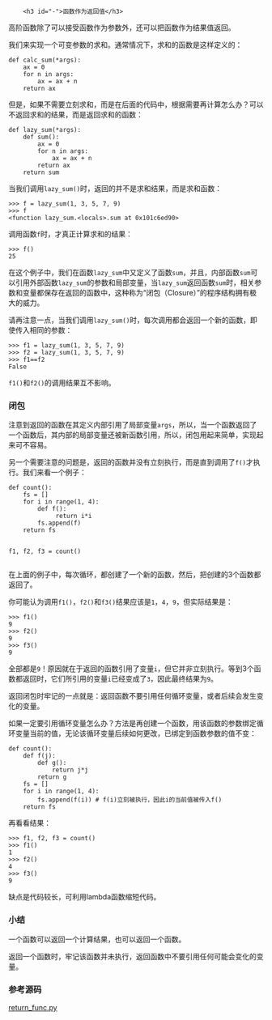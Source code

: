 ﻿
        <h3 id="-">函数作为返回值</h3>
<p>高阶函数除了可以接受函数作为参数外，还可以把函数作为结果值返回。</p>
<p>我们来实现一个可变参数的求和。通常情况下，求和的函数是这样定义的：</p>
<pre><code>def calc_sum(*args):
    ax = 0
    for n in args:
        ax = ax + n
    return ax
</code></pre><p>但是，如果不需要立刻求和，而是在后面的代码中，根据需要再计算怎么办？可以不返回求和的结果，而是返回求和的函数：</p>
<pre><code>def lazy_sum(*args):
    def sum():
        ax = 0
        for n in args:
            ax = ax + n
        return ax
    return sum
</code></pre><p>当我们调用<code>lazy_sum()</code>时，返回的并不是求和结果，而是求和函数：</p>
<pre><code>&gt;&gt;&gt; f = lazy_sum(1, 3, 5, 7, 9)
&gt;&gt;&gt; f
&lt;function lazy_sum.&lt;locals&gt;.sum at 0x101c6ed90&gt;
</code></pre><p>调用函数<code>f</code>时，才真正计算求和的结果：</p>
<pre><code>&gt;&gt;&gt; f()
25
</code></pre><p>在这个例子中，我们在函数<code>lazy_sum</code>中又定义了函数<code>sum</code>，并且，内部函数<code>sum</code>可以引用外部函数<code>lazy_sum</code>的参数和局部变量，当<code>lazy_sum</code>返回函数<code>sum</code>时，相关参数和变量都保存在返回的函数中，这种称为“闭包（Closure）”的程序结构拥有极大的威力。</p>
<p>请再注意一点，当我们调用<code>lazy_sum()</code>时，每次调用都会返回一个新的函数，即使传入相同的参数：</p>
<pre><code>&gt;&gt;&gt; f1 = lazy_sum(1, 3, 5, 7, 9)
&gt;&gt;&gt; f2 = lazy_sum(1, 3, 5, 7, 9)
&gt;&gt;&gt; f1==f2
False
</code></pre><p><code>f1()</code>和<code>f2()</code>的调用结果互不影响。</p>
<h3 id="-">闭包</h3>
<p>注意到返回的函数在其定义内部引用了局部变量<code>args</code>，所以，当一个函数返回了一个函数后，其内部的局部变量还被新函数引用，所以，闭包用起来简单，实现起来可不容易。</p>
<p>另一个需要注意的问题是，返回的函数并没有立刻执行，而是直到调用了<code>f()</code>才执行。我们来看一个例子：</p>
<pre><code>def count():
    fs = []
    for i in range(1, 4):
        def f():
             return i*i
        fs.append(f)
    return fs

f1, f2, f3 = count()
</code></pre><p>在上面的例子中，每次循环，都创建了一个新的函数，然后，把创建的3个函数都返回了。</p>
<p>你可能认为调用<code>f1()</code>，<code>f2()</code>和<code>f3()</code>结果应该是<code>1</code>，<code>4</code>，<code>9</code>，但实际结果是：</p>
<pre><code>&gt;&gt;&gt; f1()
9
&gt;&gt;&gt; f2()
9
&gt;&gt;&gt; f3()
9
</code></pre><p>全部都是<code>9</code>！原因就在于返回的函数引用了变量<code>i</code>，但它并非立刻执行。等到3个函数都返回时，它们所引用的变量<code>i</code>已经变成了<code>3</code>，因此最终结果为<code>9</code>。</p>
<p>返回闭包时牢记的一点就是：返回函数不要引用任何循环变量，或者后续会发生变化的变量。</p>
<p>如果一定要引用循环变量怎么办？方法是再创建一个函数，用该函数的参数绑定循环变量当前的值，无论该循环变量后续如何更改，已绑定到函数参数的值不变：</p>
<pre><code>def count():
    def f(j):
        def g():
            return j*j
        return g
    fs = []
    for i in range(1, 4):
        fs.append(f(i)) # f(i)立刻被执行，因此i的当前值被传入f()
    return fs
</code></pre><p>再看看结果：</p>
<pre><code>&gt;&gt;&gt; f1, f2, f3 = count()
&gt;&gt;&gt; f1()
1
&gt;&gt;&gt; f2()
4
&gt;&gt;&gt; f3()
9
</code></pre><p>缺点是代码较长，可利用lambda函数缩短代码。</p>
<h3 id="-">小结</h3>
<p>一个函数可以返回一个计算结果，也可以返回一个函数。</p>
<p>返回一个函数时，牢记该函数并未执行，返回函数中不要引用任何可能会变化的变量。</p>
<h3 id="-">参考源码</h3>
<p><a href="https://github.com/michaelliao/learn-python3/blob/master/samples/functional/return_func.py">return_func.py</a></p>

    
